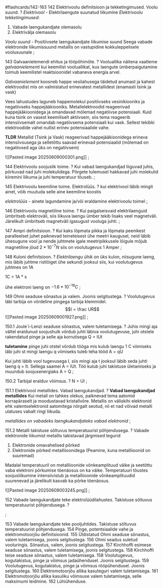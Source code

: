 #flashcards/142-163
142 Elektrivoolu definitsioon ja tekketingimused. Voolu suund.
?
*Elektrivool* - Elektrilaengute suunatud liikumine
*Elektrivoolu tekketingimused*: 
1. Vabade laengukandjate olemasolu
2. Elektrivälja olemasolu

*Voolu suund* - Positiivsete laengukandjate liikumise suund
Seega vabade elektronide liikumissuund metallis on vastupidine kokkuleppelisele voolusuunale
;

143 Galvaanielemendi ehitus ja tööpõhimõte.
?
Vooluallika näitena vaatleme *galvaanielementi* kui keemilist vooluallikat, kus laengute ümberpaigutamine toimub keemilistel reaktsioonidel vabaneva energia arvel. 

*Galvaanielement* koosneb happe vesilahusega täidetud anumast ja kahest elektroodist mis on valmistatud erinevatest metallidest (enamasti tsink ja vask)

Vees lahustudes laguneb happemolekul positiivseks vesinikiooniks ja negatiivseks happejääkiooniks. Metallelektroodid reageerivad happejääkioonidega ja omandavad mõlemad negatiivse potensiaali. Kuid kuna tsink on vasest keemiliselt aktiivsem, siis tema reageerib intensiivsemalt omandab negatiivsema potensiaali kui vask. Sellest tekibki elektroodide vahel nullist erinev potensiaalide vahe. 

**TLDR** Metallid (Tsink ja Vask) reageerivad happejääkioonidega erineva intensiivsusega ja selletõttu saavad erinevad potensiaalid (mõlemad on negatiivsed aga üks on negatiivsem)

![[Pasted image 20250609000301.png]]
;

144 Elektrivoolu soojuslik toime.
?
Kui vabad laengukandjad liiguvad juhis, põrkuvad nad juhi molekulidega. Põrgete tulemusel hakkavad juhi molekulid kiiremini liikuma ja juhi temperatuur tõuseb.
;

145 Elektrivoolu keemiline toime. Elektrolüüs.
?
kui elektrivool läbib mingit ainet, võib muutuda selle aine keemiline koostis

*elektrolüüs* - ainete lagundamine ja/või eraldamine elektrivoolu toimel
;

146 Elektrivoolu magnetiline toime.
?
Kui paigalseisvaid elektrilaenguid ümbritseb elektroväli, siis liikuva laengu ümber tekib lisaks veel magnetväli. Järelikult ümbritseb magnetväli igasugust vooluga juhti. 
;

147 Ampri definitsioon.
?
Kui kaks lõpmata pikka ja lõpmata peenikest paralleelset juhet paiknevad teineteisest ühe meetri kaugusel, neid läbib ühesugune vool ja nende juhtmete igale meetripikkusele lõigule mõjub magnetiline jõud $2 * 10^{-7} N$ siis on voolutugevus 1 Amper
;

148 Kuloni definitsioon.
?
*Elektrilaengu ühik* on üks kulon, niisugune laeng, mis läbib juhtme ristlõiget ühe sekundi jooksul siis, kui voolutugevus juhtmes on 1A

1C = 1A * s

ühe elektroni laeng on $-1.6 * 10^{-19} C$ 
;

149 Ohmi seaduse sõnastus ja valem. Joonis selgitustega.
?
Voolutugevus läbi tarbija on võrdeline pingega tarbija klemmidel.
$$I = \frac UR$$
![[Pasted image 20250609001927.png]]
;

150.1 Joule´i-Lenzi seaduse sõnastus, valem tuletamisega. 
?
Juhis mingi aja vältel eraldunud soojushulk võrdub juhti läbiva voolutugevuse, juhi otstele rakendatud pinge ja selle aja korrutisega
Q = IUt

**tuletamine**
pinge juhi otstel võrdub tööga mis kulub laengu 1 C viimiseks läbi juhi st mingi laengu q viimiseks tuleb teha tööd
A = qU

Kui juhti läbib vool tugevusega I, siis mingi aja t jooksul läbib seda juhti laeng q = It.
Sellega saamei A = IUt. Töö kulub juhi takistuse ületamiseks ja muundub soojusenergiaks
A = Q
;

150.2 Tarbijal eralduv võimsus.
?
N = UI
;

151.1 Elektrivool metallides. Vabad laengukandjad. 
?
**Vabad laengukandjad metallides**
Kui metall on tahkes olekus, paiknevad tema aatomid korrapäraselt ja moodustavad kristallvõre. Metallis on väliskihi elektronid ehk valentselektronid aatomitega nõrgalt seotud, nii et nad võivad metalli ulatuses vabalt ringi liikuda. 

*metallides on vabadeks laengkukandjateks vabad elektronid*
;

151.2  Metalli takistuse sõltuvus temperatuurist põhjendusega.
?
Vabade elektronide liikumist metallis takistavad järgmised tegurid
1. Elektronide omavahelised põrked
2. Elektronide põrked metalliioonidega (Peamine, kuna metalliioonid on suuremad)

Madalal temperatuuril on metalliioonide võnkeamplituud väike ja seetõttu vaba elektroni põrkumise tõenäosus on ka väike. Temperatuuri tõustes soojusliikumine intensiivistub ja metalliioonide võnkeamplituudid suurenevad ja järelikult kasvab ka põrke tõenäosus.

![[Pasted image 20250609003245.png]]
;

152 Vabade laengukandjate teke elektrolüüdilahustes. Takistuse sõltuvus temperatuurist põhjendusega.
?

;

153 Vabade laengukandjate teke pooljuhtides. Takistuse sõltuvus temperatuurist põhjendusega.
154 Pinge, potentsiaalide vahe ja elektromotoorjõu definitsioonid.
155 Üldistatud Ohmi seaduse sõnastus, valem tuletamisega, joonis selgitustega.
156 Ohmi seadus suletud vooluringis. Sõnastus, valem, joonis selgitustega.
157 Kirchhoffi esimese seaduse sõnastus, valem tuletamisega, joonis selgitustega.
158 Kirchhoffi teise seaduse sõnastus, valem tuletamisega.
158 Voolutugevus, kogutakistus, pinge ja võimsus jadaühendusel. Joonis selgitustega.
159 Voolutugevus, kogutakistus, pinge ja võimsus rööpühendusel. Joonis selgitustega.
160 Elektromotoorjõu allika kasuteguri valem tuletamisega.
161 Elektromotoorjõu allika kasuliku võimsuse valem tuletamisega, selle maksimumi leidmine.
162 Lühiühenduse.